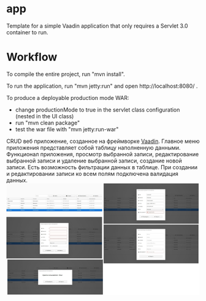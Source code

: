 app
==============

Template for a simple Vaadin application that only requires a Servlet 3.0 container to run.


Workflow
========

To compile the entire project, run "mvn install".

To run the application, run "mvn jetty:run" and open http://localhost:8080/ .

To produce a deployable production mode WAR:
- change productionMode to true in the servlet class configuration (nested in the UI class)
- run "mvn clean package"
- test the war file with "mvn jetty:run-war"

CRUD веб приложение, созданное на фреймворке [Vaadin](https://vaadin.com "Ссылка на сайт фреймворка").
Главное меню приложения представляет собой таблицу наполненную данными.
Функционал приложения, просмотр выбранной записи, редактирование выбранной записи и удаление выбранной записи, создание новой записи.
Есть возможность фильтрации данных в таблице.
При создании и редактировании записи ко всем полям подключена валидация данных.
![Screenshot](src/main/resources/image/Vaadin.jpg)

